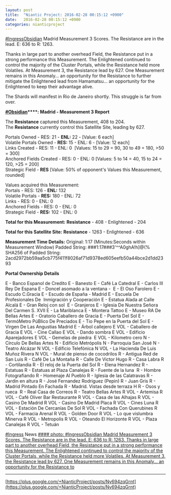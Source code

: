 ```yaml
---
layout: post
title:  "Niantic Project: 2016-02-28 00:15:12 +0900"
date:   2016-02-28 00:15:12 +0900
categories: nianticproject
---
```

[#IngressObsidian](https://plus.google.com/s/%23IngressObsidian "") Madrid Measurement 3 Scores. The Resistance are in the lead. E: 636 to R: 1263.

Thanks in large part to another overhead Field, the Resistance put in a strong performance this Measurement. The Enlightened continued to control the majority of the Cluster Portals, while the Resistance held more Volatiles. At Measurement 3, the Resistance lead by 627. One Measurement remains in this Anomaly… an opportunity for the Resistance to further mitigate the Enlightened lead from Hamamatsu… an opportunity for the Enlightened to keep their advantage alive. 

The Shards will manifest in Rio de Janeiro shortly. This struggle is far from over.

**[#Obsidian](https://plus.google.com/s/%23Obsidian "")****: Madrid - Measurement 3 Report**			

The **Resistance** captured this Measurement, 408 to 204.			
The **Resistance** currently control this Satellite Site, leading by 627.			

Portals Owned - RES: 21 - **ENL:** 22 - [Value: 6 each]			
Volatile Portals Owned - **RES:** 15 - ENL: 6 - [Value: 12 each]			
Links Created - RES: 11 - ENL: 0 
[Values: 15 to 29 = 90, 30 to 49 = 180, &gt;50 = 300]		
Anchored Fields Created - RES: 0 - ENL: 0
[Values: 5 to 14 = 40, 15 to 24 = 120, &gt;25 = 200]			
Strategic Field - **RES**
[Value: 50% of opponent's Values this Measurement, rounded]		

Values acquired this Measurement:			
Portals - RES: 126 - **ENL:** 132			
Volatile Portals - **RES:** 180 - ENL: 72			
Links - RES: 0 - ENL: 0			
Anchored Fields - RES: 0 - ENL: 0			
Strategic Field - **RES:** 102 - ENL: 0			

**Total for this Measurement:**
**Resistance** - 408 - Enlightened - 204

**Total for this Satellite Site:**
**Resistance** - 1263 - Enlightened - 636

**Measurement Time Details:**
Original: 1:17 (Minutes:Seconds within Measurement Window)
Padded String: ###1:17###3'^^A0ghA!h]@(%
SHA256 of Padded String: 2acd2972bb59aa5cb775f411f8026af71d9378ed605eefb50a44bce2d1dd2393

**Portal Ownership Details**

E - Banco Espanol de Credito
E - Banesto
E - Café La Catedral
E - Carlos III Rey De Espana
E - Doncel asomado a la ventana - 
E - El Oso Farolero
E - Escudo C.Gracia
E - Escudo de España - Madrid
E - Escuela De Profesionales De  Inmigración y Cooperación
E - Estatua Alada at Calle Alcalá
E - Gran Reloj con sol 
E - Granjeros
E - Iglesia De Nuestra Señora Del Carmen S. XVII
E - La Mariblanca
E - Montera Tattoo
E - Museo RA De Bellas Artes
E - Oratorio Caballero de Gracia
E - Puerta Del Sol
E - TermóMetro PúBlico De Preciados
E - Tio Pepe en la Puerta del Sol
E - Virgen De Las Angustias Madrid
E - Árbol callejero
E VOL - Caballero de Gracia
E VOL - Cine Callao
E VOL - Dando sombra
E VOL - Edificio Aparejadores
E VOL - Gemelas de piedra 
E VOL - Kilometro cero
N - Círculo De Bellas Artes
N - Edificio Metrópolis
N - Parroquia San José
N - Teatro Alcázar
N VOL - Edificio Telefónica
N VOL - La Hacienda De Luis Muñoz Rivera
N VOL - Mural de pienso de cocodrilos
R - Antigua Red de San Luis
R - Café De La Montaña
R - Calle De Victor Hugo
R - Casa Labra
R - Cortilandia
R - El reloj de la Puerta del Sol
R - Elena Hernandez
R - Estatuas
R - Estatuas at Plaza Canalejas
R - Fuente de la luna 
R - Hombre Fotografiando
R - Homenaje Al Pueblo
R - Iglesia de las Calatravas
R - Jardin en altura
R - José Fernandez Rodriguez (Pepin)
R - Juan Gris
R - Madrid Pintado En Fachada
R - Madrid. Vistas desde terraza H
R - Osos y rueca 
R - Real Casa de Correos
R - Teatro Bellas Artes
R VOL - Artemisa
R VOL - Café Oliver Bar Restaurante
R VOL - Casa de las Alhajas
R VOL - Casino De Madrid
R VOL - Casino De Madrid Placa
R VOL - Cines Luna
R VOL - Estación De Cercanías De Sol
R VOL - Fachada Con Querubines
R VOL - Farmacia Arenal
R VOL - Golden Door
R VOL - Lo que vislumbra Minerva
R VOL - Metropolis
R VOL - Oteando El Horizonte
R VOL - Plaza Canalejas
R VOL - Tetuán

[#Ingress](https://plus.google.com/s/%23Ingress "") News
[#### photo: #IngressObsidian Madrid Measurement 3 Scores. The Resistance are in the lead. E: 636 to R: 1263.
Thanks in large part to another overhead Field, the Resistance put in a strong performance this Measurement. The Enlightened continued to control the majority of the Cluster Portals, while the Resistance held more Volatiles. At Measurement 3, the Resistance lead by 627. One Measurement remains in this Anomaly… an opportunity for the Resistance to](https://lh3.googleusercontent.com/-f0ezamm9mjM/VtG9eSNixAI/AAAAAAAAiwE/SKNVswPaPX8/w800-h575/madrid_m3.png "")
- - -
[https://plus.google.com/+NianticProject/posts/Ny694zqGrnt](https://plus.google.com/+NianticProject/posts/Ny694zqGrnt)
